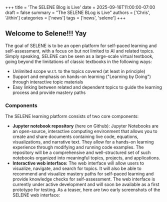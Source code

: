 +++
title = 'The SELENE Blog is Live'
date = 2025-09-16T11:00:00-07:00
draft = false
summary = "The SELENE BLog is Live"
authors = ['Chris', 'Jithin']
categories = ['news']
tags = ['news', 'selene']
+++

## Welcome to Selene!!! Yay 


The goal of SELENE is to be an open platform for self-paced learning and self-assessment, with a focus on but not limited to AI and related topics. Simply speaking, SELENE can be seen as a large-scale virtual textbook, going beyond the limitations of classic textbooks in the following ways:

* Unlimited scope w.r.t. to the topics covered (at least in principle)
* Support and emphasis on hands-on learning ("Learning by Doing") through interactive topic materials
* Easy linking between related and dependent topics to guide the learning process and provide mastery paths


### Components

The SELENE learning platform consists of two core components:

* **Jupyter notebook repository** (here on Github): Jupyter Notebooks are an open-source, interactive computing environment that allows you to create and share documents containing live code, equations, visualizations, and narrative text. They allow for a hands-on learning experience through modifying and running code examples. The repository will be a comprehensive and well-structured set of such notebooks organized into meaningful topics, projects, and applications. 
* **Interactive web interface:** The web interface will allow users to visualize, navigate, and search for topics. It will also be able to recommend and visualize mastery paths for self-paced learning and provide knowledge checks for self-assessment. The web interface is currently under active development and will soon be available as a first prototype for testing. As a teaser, here are two early screenshots of the SELENE web interface:
